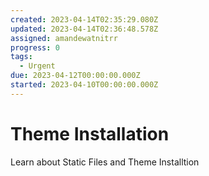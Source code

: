 ```yaml
---
created: 2023-04-14T02:35:29.080Z
updated: 2023-04-14T02:36:48.578Z
assigned: amandewatnitrr
progress: 0
tags:
  - Urgent
due: 2023-04-12T00:00:00.000Z
started: 2023-04-10T00:00:00.000Z
---
```


# Theme Installation

Learn about Static Files and Theme Installtion
